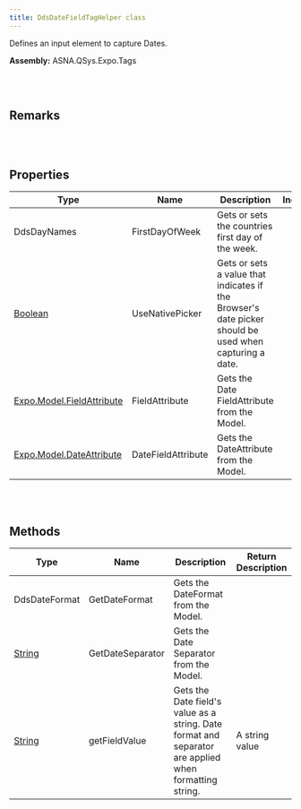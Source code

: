 ```yaml
---
title: DdsDateFieldTagHelper class
---
```


Defines an input element to capture Dates.

**Assembly:** ASNA.QSys.Expo.Tags

<br>
<br>

## Remarks

<br>
<br>

## Properties

| Type | Name | Description | Indexer
| --- | --- | --- | --- 
| DdsDayNames | FirstDayOfWeek | Gets or sets the countries first day of the week. | 
| [Boolean](https://docs.microsoft.com/en-us/dotnet/api/system.boolean?view=net-5.0) | UseNativePicker | Gets or sets a value that indicates if the Browser's date picker should be used when capturing a date. | 
| [Expo.Model.FieldAttribute](/reference/asna-qsys-expo/expo-model/field-attribute.html) | FieldAttribute | Gets the Date FieldAttribute from the Model. | 
| [Expo.Model.DateAttribute](/reference/asna-qsys-expo/expo-model/date-attribute.html) | DateFieldAttribute | Gets the DateAttribute from the Model. | 

<br>
<br>

## Methods

| Type | Name | Description | Return Description 
| --- | --- | --- | --- 
| DdsDateFormat | GetDateFormat | Gets the DateFormat from the Model. | 
| [String](https://docs.microsoft.com/en-us/dotnet/api/system.string?view=net-5.0) | GetDateSeparator | Gets the Date Separator from the Model. | 
| [String](https://docs.microsoft.com/en-us/dotnet/api/system.string?view=net-5.0) | getFieldValue | Gets the Date field's value as a string. Date format and separator are applied when formatting string. | A string value

<br>
<br>

